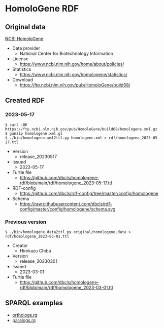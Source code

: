 # HomoloGene RDF

## Original data

[NCBI HomoloGene](https://www.ncbi.nlm.nih.gov/homologene)
* Data provider
  * National Center for Biotechnology Information
* License
  * https://www.ncbi.nlm.nih.gov/home/about/policies/
* Statistics
  * https://www.ncbi.nlm.nih.gov/homologene/statistics/
* Download
  * https://ftp.ncbi.nlm.nih.gov/pub/HomoloGene/build68/

## Created RDF

### 2023-05-17

```
$ curl -OR https://ftp.ncbi.nlm.nih.gov/pub/HomoloGene/build68/homologene.xml.gz
$ gunzip homologene.xml.gz
$ ./bin/homologene.xml2ttl.py homologene.xml > rdf/homologene_2023-05-17.ttl
```

* Version
  * release_20230517
* Issued
  * 2023-05-17
* Turtle file
  * https://github.com/dbcls/homologene-rdf/blob/main/rdf/homologene_2023-05-17.ttl
* RDF-config
  * https://github.com/dbcls/rdf-config/tree/master/config/homologene
* Schema
  * https://raw.githubusercontent.com/dbcls/rdf-config/master/config/homologene/schema.svg

### Previous version

```
$ ./bin/homologene.data2ttl.py original/homologene.data > rdf/homologene_2023-03-01.ttl
```

* Creator
  * Hirokazu Chiba
* Version
  * release_20230301
* Issued
  * 2023-03-01	
* Turtle file
  * https://github.com/dbcls/homologene-rdf/blob/main/rdf/homologene_2023-03-01.ttl

## SPARQL examples

* [orthologs.rq](https://github.com/dbcls/homologene-rdf/blob/main/sparql/ortholog.rq)
* [paralogs.rq](https://github.com/dbcls/homologene-rdf/blob/main/sparql/paralog.rq)
